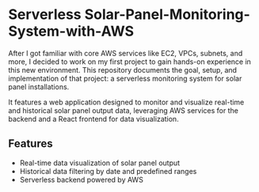 # Serverless Solar-Panel-Monitoring-System-with-AWS
After I got familiar with core AWS services like EC2, VPCs, subnets, and more, I decided to work on my first project to gain hands-on experience in this new environment. This repository documents the goal, setup, and implementation of that project: a serverless monitoring system for solar panel installations.

It features a web application designed to monitor and visualize real-time and historical solar panel output data, leveraging AWS services for the backend and a React frontend for data visualization.

## Features
- Real-time data visualization of solar panel output
- Historical data filtering by date and predefined ranges
- Serverless backend powered by AWS
